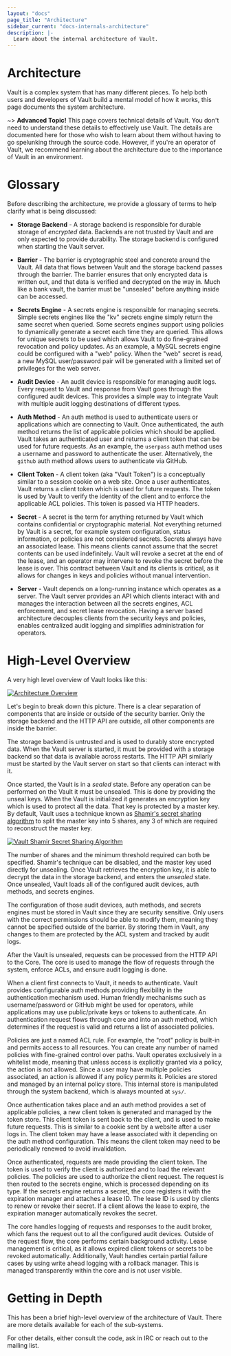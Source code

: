 ```yaml
---
layout: "docs"
page_title: "Architecture"
sidebar_current: "docs-internals-architecture"
description: |-
  Learn about the internal architecture of Vault.
---
```


# Architecture

Vault is a complex system that has many different pieces. To help both users and
developers of Vault build a mental model of how it works, this page documents
the system architecture.

~> **Advanced Topic!** This page covers technical details of Vault. You don't
need to understand these details to effectively use Vault. The details are
documented here for those who wish to learn about them without having to go
spelunking through the source code. However, if you're an operator of Vault, we
recommend learning about the architecture due to the importance of Vault in an
environment.

# Glossary

Before describing the architecture, we provide a glossary of terms to help
clarify what is being discussed:

- **Storage Backend** - A storage backend is responsible for durable storage of
  _encrypted_ data. Backends are not trusted by Vault and are only expected to
  provide durability. The storage backend is configured when starting the Vault
  server.

- **Barrier** - The barrier is cryptographic steel and concrete around the
  Vault. All data that flows between Vault and the storage backend passes
  through the barrier. The barrier ensures that only encrypted data is written
  out, and that data is verified and decrypted on the way in. Much like a bank
  vault, the barrier must be "unsealed" before anything inside can be accessed.

- **Secrets Engine** - A secrets engine is responsible for managing secrets.
  Simple secrets engines like the "kv" secrets engine simply return the same
  secret when queried. Some secrets engines support using policies to
  dynamically generate a secret each time they are queried. This allows for
  unique secrets to be used which allows Vault to do fine-grained revocation and
  policy updates. As an example, a MySQL secrets engine could be configured with
  a "web" policy. When the "web" secret is read, a new MySQL user/password pair
  will be generated with a limited set of privileges for the web server.

- **Audit Device** - An audit device is responsible for managing audit logs.
  Every request to Vault and response from Vault goes through the configured
  audit devices. This provides a simple way to integrate Vault with multiple
  audit logging destinations of different types.

- **Auth Method** - An auth method is used to authenticate users or applications
  which are connecting to Vault. Once authenticated, the auth method returns the
  list of applicable policies which should be applied. Vault takes an
  authenticated user and returns a client token that can be used for future
  requests. As an example, the `userpass` auth method uses a username and
  password to authenticate the user. Alternatively, the `github` auth method
  allows users to authenticate via GitHub.

- **Client Token** - A client token (aka "Vault Token") is a conceptually
  similar to a session cookie on a web site. Once a user authenticates, Vault
  returns a client token which is used for future requests. The token is used by
  Vault to verify the identity of the client and to enforce the applicable ACL
  policies. This token is passed via HTTP headers.

- **Secret** - A secret is the term for anything returned by Vault which
  contains confidential or cryptographic material. Not everything returned by
  Vault is a secret, for example system configuration, status information, or
  policies are not considered secrets. Secrets always have an associated lease.
  This means clients cannot assume that the secret contents can be used
  indefinitely. Vault will revoke a secret at the end of the lease, and an
  operator may intervene to revoke the secret before the lease is over. This
  contract between Vault and its clients is critical, as it allows for changes
  in keys and policies without manual intervention.

- **Server** - Vault depends on a long-running instance which operates as a
  server. The Vault server provides an API which clients interact with and
  manages the interaction between all the secrets engines, ACL enforcement, and
  secret lease revocation. Having a server based architecture decouples clients
  from the security keys and policies, enables centralized audit logging and
  simplifies administration for operators.

# High-Level Overview

A very high level overview of Vault looks like this:

[![Architecture Overview](/img/layers.png)](/img/layers.png)

Let's begin to break down this picture. There is a clear separation of
components that are inside or outside of the security barrier. Only the storage
backend and the HTTP API are outside, all other components are inside the
barrier.

The storage backend is untrusted and is used to durably store encrypted data.
When the Vault server is started, it must be provided with a storage backend so
that data is available across restarts. The HTTP API similarly must be started
by the Vault server on start so that clients can interact with it.

Once started, the Vault is in a _sealed_ state. Before any operation can be
performed on the Vault it must be unsealed. This is done by providing the unseal
keys. When the Vault is initialized it generates an encryption key which is used
to protect all the data. That key is protected by a master key. By default,
Vault uses a technique known as [Shamir's secret sharing
algorithm](https://en.wikipedia.org/wiki/Shamir's_Secret_Sharing) to split the
master key into 5 shares, any 3 of which are required to reconstruct the master
key.

[![Vault Shamir Secret Sharing Algorithm](/img/vault-shamir-secret-sharing.svg)](/img/vault-shamir-secret-sharing.svg)

The number of shares and the minimum threshold required can both be specified.
Shamir's technique can be disabled, and the master key used directly for
unsealing. Once Vault retrieves the encryption key, it is able to decrypt the
data in the storage backend, and enters the _unsealed_ state. Once unsealed,
Vault loads all of the configured audit devices, auth methods, and secrets
engines.

The configuration of those audit devices, auth methods, and secrets engines must
be stored in Vault since they are security sensitive. Only users with the
correct permissions should be able to modify them, meaning they cannot be
specified outside of the barrier. By storing them in Vault, any changes to them
are protected by the ACL system and tracked by audit logs.

After the Vault is unsealed, requests can be processed from the HTTP API to the
Core. The core is used to manage the flow of requests through the system,
enforce ACLs, and ensure audit logging is done.

When a client first connects to Vault, it needs to authenticate. Vault provides
configurable auth methods providing flexibility in the authentication mechanism
used. Human friendly mechanisms such as username/password or GitHub might be
used for operators, while applications may use public/private keys or tokens to
authenticate. An authentication request flows through core and into an auth
method, which determines if the request is valid and returns a list of
associated policies.

Policies are just a named ACL rule. For example, the "root" policy is built-in
and permits access to all resources. You can create any number of named policies
with fine-grained control over paths. Vault operates exclusively in a whitelist
mode, meaning that unless access is explicitly granted via a policy, the action
is not allowed. Since a user may have multiple policies associated, an action is
allowed if any policy permits it. Policies are stored and managed by an internal
policy store. This internal store is manipulated through the system backend,
which is always mounted at `sys/`.

Once authentication takes place and an auth method provides a set of applicable
policies, a new client token is generated and managed by the token store. This
client token is sent back to the client, and is used to make future requests.
This is similar to a cookie sent by a website after a user logs in. The client
token may have a lease associated with it depending on the auth method
configuration. This means the client token may need to be periodically renewed
to avoid invalidation.

Once authenticated, requests are made providing the client token. The token is
used to verify the client is authorized and to load the relevant policies. The
policies are used to authorize the client request. The request is then routed to
the secrets engine, which is processed depending on its type. If the secrets
engine returns a secret, the core registers it with the expiration manager and
attaches a lease ID. The lease ID is used by clients to renew or revoke their
secret. If a client allows the lease to expire, the expiration manager
automatically revokes the secret.

The core handles logging of requests and responses to the audit broker, which
fans the request out to all the configured audit devices. Outside of the request
flow, the core performs certain background activity. Lease management is
critical, as it allows expired client tokens or secrets to be revoked
automatically. Additionally, Vault handles certain partial failure cases by
using write ahead logging with a rollback manager. This is managed transparently
within the core and is not user visible.

# Getting in Depth

This has been a brief high-level overview of the architecture of Vault. There
are more details available for each of the sub-systems.

For other details, either consult the code, ask in IRC or reach out to the
mailing list.
